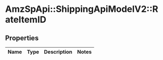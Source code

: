 # AmzSpApi::ShippingApiModelV2::RateItemID

## Properties
Name | Type | Description | Notes
------------ | ------------- | ------------- | -------------

